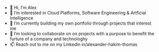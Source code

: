 - 👋 Hi, I’m Alex 
- 👀 I’m interested in Cloud Platforms, Software Engineering & Artficial Intelligence
- 🌱 I’m currently building my own portfolio through projects that interest me
- 💞️ I’m looking to collaborate on on projects with a purpose to benefit the furture of a company and technologhy
- 📫 Reach out to me on my Linkedin in/alexander-hakim-thomas

<!---
TuroSasuke/TuroSasuke is a ✨ special ✨ repository because its `README.md` (this file) appears on your GitHub profile.
You can click the Preview link to take a look at your changes.
--->

